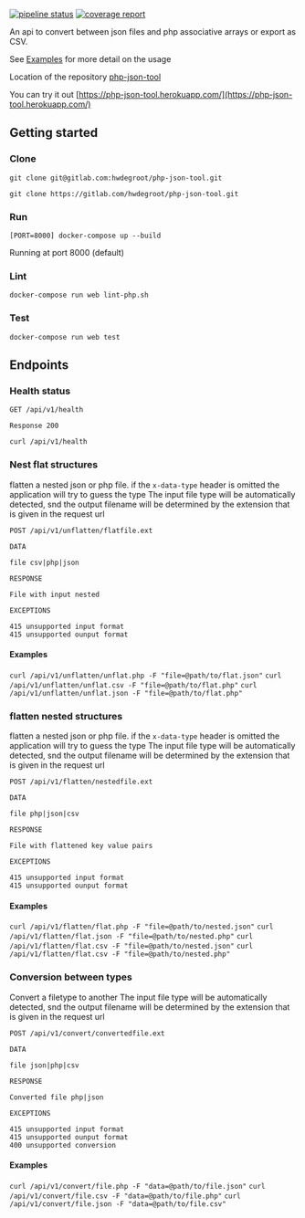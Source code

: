 [![pipeline status](https://gitlab.com/hwdegroot/php-json-tool/badges/master/pipeline.svg)](https://gitlab.com/hwdegroot/php-json-tool/commits/master)
[![coverage report](https://gitlab.com/hwdegroot/php-json-tool/badges/master/coverage.svg?job=coverage)](https://gitlab.com/hwdegroot/php-json-tool/commits/master)


An api to convert between json files and php associative arrays or export as CSV.

See [Examples](#endpoints) for more detail on the usage

Location of the repository [php-json-tool](https://gitlab.com/hwdegroot/php-json-tool)

You can try it out [https://php-json-tool.herokuapp.com/](https://php-json-tool.herokuapp.com/)

## Getting started

### Clone

```
git clone git@gitlab.com:hwdegroot/php-json-tool.git

git clone https://gitlab.com/hwdegroot/php-json-tool.git
```

### Run

```
[PORT=8000] docker-compose up --build
```

Running at port 8000 (default)

### Lint

```
docker-compose run web lint-php.sh
```

### Test

```
docker-compose run web test
```

## Endpoints

### Health status

```
GET /api/v1/health

Response 200
```
`curl /api/v1/health`


### Nest flat structures

flatten a nested json or php file. if the `x-data-type` header is omitted the application will try to guess the type
The input file type will be automatically detected, snd the output filename will be determined by the extension that
is given in the request url



```
POST /api/v1/unflatten/flatfile.ext

DATA

file csv|php|json

RESPONSE

File with input nested

EXCEPTIONS

415 unsupported input format
415 unsupported ounput format
```

#### Examples

`curl /api/v1/unflatten/unflat.php -F "file=@path/to/flat.json"`
`curl /api/v1/unflatten/unflat.csv -F "file=@path/to/flat.php"`
`curl /api/v1/unflatten/unflat.json -F "file=@path/to/flat.php"`


### flatten nested structures

flatten a nested json or php file. if the `x-data-type` header is omitted the application will try to guess the type
The input file type will be automatically detected, snd the output filename will be determined by the extension that
is given in the request url

```
POST /api/v1/flatten/nestedfile.ext

DATA

file php|json|csv

RESPONSE

File with flattened key value pairs

EXCEPTIONS

415 unsupported input format
415 unsupported ounput format
```

#### Examples

`curl /api/v1/flatten/flat.php -F "file=@path/to/nested.json"`
`curl /api/v1/flatten/flat.json -F "file=@path/to/nested.php"`
`curl /api/v1/flatten/flat.csv -F "file=@path/to/nested.json"`
`curl /api/v1/flatten/flat.csv -F "file=@path/to/nested.php"`


### Conversion between types

Convert a filetype to another
The input file type will be automatically detected, snd the output filename will be determined by the extension that
is given in the request url

```
POST /api/v1/convert/convertedfile.ext

DATA

file json|php|csv

RESPONSE

Converted file php|json

EXCEPTIONS

415 unsupported input format
415 unsupported ounput format
400 unsupported conversion
```


#### Examples

`curl /api/v1/convert/file.php -F "data=@path/to/file.json"`
`curl /api/v1/convert/file.csv -F "data=@path/to/file.php"`
`curl /api/v1/convert/file.json -F "data=@path/to/file.csv"`

